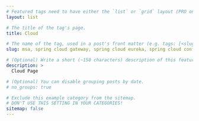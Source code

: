 ```yaml
---
# Featured tags need to have either the `list` or `grid` layout (PRO only).
layout: list

# The title of the tag's page.
title: Cloud

# The name of the tag, used in a post's front matter (e.g. tags: [<slug>]).
slug: msa, spring cloud gateway, spring cloud eureka, spring cloud config, openfeign, spring sleuth, zipkin

# (Optional) Write a short (~150 characters) description of this featured tag.
description: >
  Cloud Page

# (Optional) You can disable grouping posts by date.
# no_groups: true

# Exclude this example category from the sitemap.
# DON'T USE THIS SETTING IN YOUR CATEGORIES!
sitemap: false
---
```

